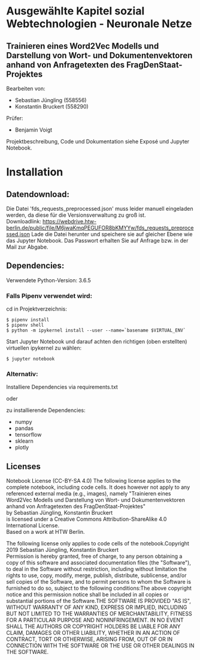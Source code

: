 
# Ausgewählte Kapitel sozial Webtechnologien - Neuronale Netze
## Trainieren eines Word2Vec Modells und Darstellung von Wort- und Dokumentenvektoren anhand von Anfragetexten des FragDenStaat-Projektes

Bearbeiten von:
* Sebastian Jüngling (558556)
* Konstantin Bruckert (558290)

Prüfer:
* Benjamin Voigt

Projektbeschreibung, Code und Dokumentation siehe Exposé und Jupyter Notebook.

# Installation
## Datendownload:
Die Datei 'fds_requests_preprocessed.json' muss leider manuell eingeladen werden, da diese für die Versionsverwaltung zu groß ist.  
Downloadlink: https://webdrive.htw-berlin.de/public/file/M6jwaKmqPEGUFOR8bKMYYw/fds_requests_preprocessed.json
Lade die Datei herunter und speichere sie auf gleicher Ebene wie das Jupyter Notebook.
Das Passwort erhalten Sie auf Anfrage bzw. in der Mail zur Abgabe.

## Dependencies:
Verwendete Python-Version: 3.6.5

### Falls Pipenv verwendet wird:
cd in Projektverzeichnis:
```
$ pipenv install
$ pipenv shell
$ python -m ipykernel install --user --name=`basename $VIRTUAL_ENV`
```

Start Jupyter Notebook und darauf achten den richtigen (oben erstellten) virtuellen ipykernel zu wählen:
```
$ jupyter notebook
```

### Alternativ:
Installiere Dependencies via requirements.txt

oder

zu installierende Dependencies:
* numpy
* pandas
* tensorflow
* sklearn
* plotly

## Licenses

Notebook License (CC-BY-SA 4.0)
The following license applies to the complete notebook, including code cells. It does however not apply to any referenced external media (e.g., images), namely "Trainieren eines Word2Vec Modells und Darstellung von Wort- und Dokumentenvektoren anhand von Anfragetexten des FragDenStaat-Projektes" <br/>
by Sebastian Jüngling, Konstantin Bruckert <br/>
is licensed under a Creative Commons Attribution-ShareAlike 4.0 International License.<br/>
Based on a work at HTW Berlin.

The following license only applies to code cells of the notebook.Copyright 2019 Sebastian Jüngling, Konstantin Bruckert <br> Permission is hereby granted, free of charge, to any person obtaining a copy of this software and associated documentation files (the "Software"), to deal in the Software without restriction, including without limitation the rights to use, copy, modify, merge, publish, distribute, sublicense, and/or sell copies of the Software, and to permit persons to whom the Software is furnished to do so, subject to the following conditions:The above copyright notice and this permission notice shall be included in all copies or substantial portions of the Software.THE SOFTWARE IS PROVIDED "AS IS", WITHOUT WARRANTY OF ANY KIND, EXPRESS OR IMPLIED, INCLUDING BUT NOT LIMITED TO THE WARRANTIES OF MERCHANTABILITY, FITNESS FOR A PARTICULAR PURPOSE AND NONINFRINGEMENT. IN NO EVENT SHALL THE AUTHORS OR COPYRIGHT HOLDERS BE LIABLE FOR ANY CLAIM, DAMAGES OR OTHER LIABILITY, WHETHER IN AN ACTION OF CONTRACT, TORT OR OTHERWISE, ARISING FROM, OUT OF OR IN CONNECTION WITH THE SOFTWARE OR THE USE OR OTHER DEALINGS IN THE SOFTWARE.